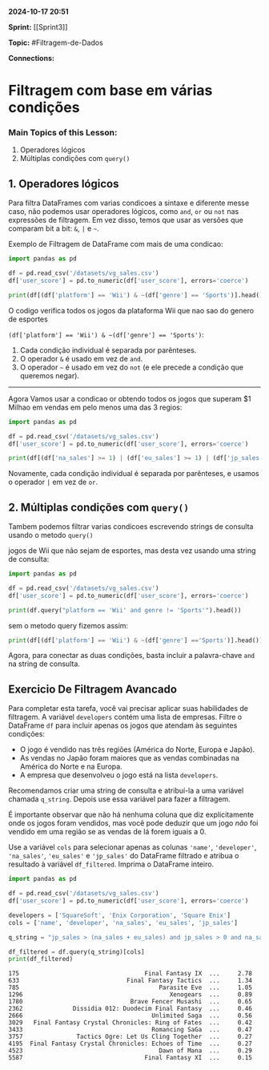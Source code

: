  
**2024-10-17 20:51**

**Sprint:** [[Sprint3]]

**Topic:** #Filtragem-de-Dados 

**Connections:** 

# **Filtragem com base em várias condições**
### Main Topics of this Lesson:

1. Operadores lógicos
2. Múltiplas condições com `query()`

## **1. Operadores lógicos**

Para filtra DataFrames com varias condicoes a sintaxe e diferente messe caso, não podemos usar operadores lógicos, como `and`, `or` ou `not` nas expressões de filtragem. Em vez disso, temos que usar as versões que comparam bit a bit: `&`, `|` e `~`.

Exemplo de Filtragem de DataFrame com mais de uma condicao:

```python
import pandas as pd

df = pd.read_csv('/datasets/vg_sales.csv')
df['user_score'] = pd.to_numeric(df['user_score'], errors='coerce')

print(df[(df['platform'] == 'Wii') & ~(df['genre'] == 'Sports')].head())
```

O codigo verifica todos os jogos da plataforma Wii que nao sao do genero de esportes

`(df['platform'] == 'Wii') & ~(df['genre'] == 'Sports')`:

1. Cada condição individual é separada por parênteses.
2. O operador `&` é usado em vez de `and`.
3. O operador `~` é usado em vez do `not` (e ele precede a condição que queremos negar).

---

Agora Vamos usar a condicao or obtendo todos os jogos que superam $1 Milhao em vendas em pelo menos uma das 3 regios:

```python
import pandas as pd

df = pd.read_csv('/datasets/vg_sales.csv')
df['user_score'] = pd.to_numeric(df['user_score'], errors='coerce')

print(df[(df['na_sales'] >= 1) | (df['eu_sales'] >= 1) | (df['jp_sales'] >= 1)].head())
```

Novamente, cada condição individual é separada por parênteses, e usamos o operador `|` em vez de `or`.


## **2. Múltiplas condições com `query()`**

Tambem podemos filtrar varias condicoes escrevendo strings de consulta usando o metodo `query()` 

jogos de Wii que não sejam de esportes, mas desta vez usando uma string de consulta:

```python
import pandas as pd

df = pd.read_csv('/datasets/vg_sales.csv')
df['user_score'] = pd.to_numeric(df['user_score'], errors='coerce')

print(df.query("platform == 'Wii' and genre != 'Sports'").head())
```

sem o metodo query fizemos assim: 

```python
print(df[(df['platform'] == 'Wii') & ~(df['genre'] =='Sports')].head())
```

Agora, para conectar as duas condições, basta incluir a palavra-chave `and` na string de consulta.

## **Exercicio De Filtragem Avancado**

Para completar esta tarefa, você vai precisar aplicar suas habilidades de filtragem. A variável `developers` contém uma lista de empresas. Filtre o DataFrame `df` para incluir apenas os jogos que atendam às seguintes condições:

- O jogo é vendido nas três regiões (América do Norte, Europa e Japão).
- As vendas no Japão foram maiores que as vendas combinadas na América do Norte e na Europa.
- A empresa que desenvolveu o jogo está na lista `developers`.

Recomendamos criar uma string de consulta e atribuí-la a uma variável chamada `q_string`. Depois use essa variável para fazer a filtragem.

É importante observar que não há nenhuma coluna que diz explicitamente onde os jogos foram vendidos, mas você pode deduzir que um jogo _não_ foi vendido em uma região se as vendas de lá forem iguais a 0.

Use a variável `cols` para selecionar apenas as colunas `'name'`, `'developer'`, `'na_sales'`, `'eu_sales'` e `'jp_sales'` do DataFrame filtrado e atribua o resultado à variável `df_filtered`. Imprima o DataFrame inteiro.

```python
import pandas as pd

df = pd.read_csv('/datasets/vg_sales.csv')
df['user_score'] = pd.to_numeric(df['user_score'], errors='coerce')

developers = ['SquareSoft', 'Enix Corporation', 'Square Enix']
cols = ['name', 'developer', 'na_sales', 'eu_sales', 'jp_sales']

q_string = "jp_sales > (na_sales + eu_sales) and jp_sales > 0 and na_sales > 0 and eu_sales > 0 and developer in @developers"

df_filtered = df.query(q_string)[cols]
print(df_filtered)
```

```
175                                   Final Fantasy IX  ...     2.78
633                              Final Fantasy Tactics  ...     1.34
785                                       Parasite Eve  ...     1.05
1296                                         Xenogears  ...     0.89
1780                              Brave Fencer Musashi  ...     0.65
2362              Dissidia 012: Duodecim Final Fantasy  ...     0.46
2666                                    Unlimited Saga  ...     0.56
3029   Final Fantasy Crystal Chronicles: Ring of Fates  ...     0.42
3433                                    Romancing SaGa  ...     0.47
3757               Tactics Ogre: Let Us Cling Together  ...     0.27
4195  Final Fantasy Crystal Chronicles: Echoes of Time  ...     0.27
4523                                      Dawn of Mana  ...     0.29
5587                                  Final Fantasy XI  ...     0.15
```
```
```